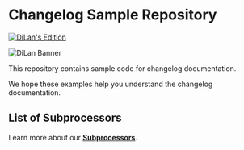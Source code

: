 # Changelog Sample Repository

[![DiLan's Edition](https://static.dilan.id/logo/extra/dilan-badge-github-dilansedition-sm.svg)](https://dilan.id)

![DiLan Banner](https://static.dilan.id/logo/extra/dilan-banner-github-repo.png)

This repository contains sample code for changelog documentation.

We hope these examples help you understand the changelog documentation.

## List of Subprocessors

Learn more about our **[Subprocessors](https://dilan.id/en/terms-and-privacy/list-of-subprocessors)**.
